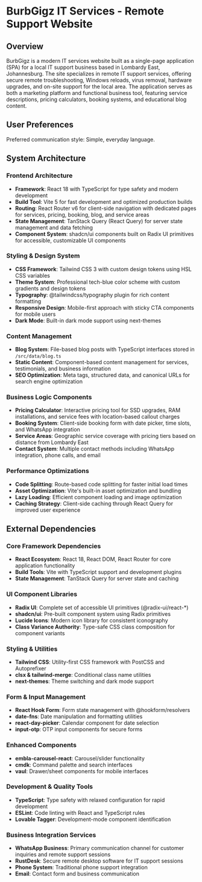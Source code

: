 # BurbGigz IT Services - Remote Support Website

## Overview

BurbGigz is a modern IT services website built as a single-page application (SPA) for a local IT support business based in Lombardy East, Johannesburg. The site specializes in remote IT support services, offering secure remote troubleshooting, Windows reloads, virus removal, hardware upgrades, and on-site support for the local area. The application serves as both a marketing platform and functional business tool, featuring service descriptions, pricing calculators, booking systems, and educational blog content.

## User Preferences

Preferred communication style: Simple, everyday language.

## System Architecture

### Frontend Architecture
- **Framework**: React 18 with TypeScript for type safety and modern development
- **Build Tool**: Vite 5 for fast development and optimized production builds
- **Routing**: React Router v6 for client-side navigation with dedicated pages for services, pricing, booking, blog, and service areas
- **State Management**: TanStack Query (React Query) for server state management and data fetching
- **Component System**: shadcn/ui components built on Radix UI primitives for accessible, customizable UI components

### Styling & Design System
- **CSS Framework**: Tailwind CSS 3 with custom design tokens using HSL CSS variables
- **Theme System**: Professional tech-blue color scheme with custom gradients and design tokens
- **Typography**: @tailwindcss/typography plugin for rich content formatting
- **Responsive Design**: Mobile-first approach with sticky CTA components for mobile users
- **Dark Mode**: Built-in dark mode support using next-themes

### Content Management
- **Blog System**: File-based blog posts with TypeScript interfaces stored in `/src/data/blog.ts`
- **Static Content**: Component-based content management for services, testimonials, and business information
- **SEO Optimization**: Meta tags, structured data, and canonical URLs for search engine optimization

### Business Logic Components
- **Pricing Calculator**: Interactive pricing tool for SSD upgrades, RAM installations, and service fees with location-based callout charges
- **Booking System**: Client-side booking form with date picker, time slots, and WhatsApp integration
- **Service Areas**: Geographic service coverage with pricing tiers based on distance from Lombardy East
- **Contact System**: Multiple contact methods including WhatsApp integration, phone calls, and email

### Performance Optimizations
- **Code Splitting**: Route-based code splitting for faster initial load times
- **Asset Optimization**: Vite's built-in asset optimization and bundling
- **Lazy Loading**: Efficient component loading and image optimization
- **Caching Strategy**: Client-side caching through React Query for improved user experience

## External Dependencies

### Core Framework Dependencies
- **React Ecosystem**: React 18, React DOM, React Router for core application functionality
- **Build Tools**: Vite with TypeScript support and development plugins
- **State Management**: TanStack Query for server state and caching

### UI Component Libraries
- **Radix UI**: Complete set of accessible UI primitives (@radix-ui/react-*)
- **shadcn/ui**: Pre-built component system using Radix primitives
- **Lucide Icons**: Modern icon library for consistent iconography
- **Class Variance Authority**: Type-safe CSS class composition for component variants

### Styling & Utilities
- **Tailwind CSS**: Utility-first CSS framework with PostCSS and Autoprefixer
- **clsx & tailwind-merge**: Conditional class name utilities
- **next-themes**: Theme switching and dark mode support

### Form & Input Management
- **React Hook Form**: Form state management with @hookform/resolvers
- **date-fns**: Date manipulation and formatting utilities
- **react-day-picker**: Calendar component for date selection
- **input-otp**: OTP input components for secure forms

### Enhanced Components
- **embla-carousel-react**: Carousel/slider functionality
- **cmdk**: Command palette and search interfaces
- **vaul**: Drawer/sheet components for mobile interfaces

### Development & Quality Tools
- **TypeScript**: Type safety with relaxed configuration for rapid development
- **ESLint**: Code linting with React and TypeScript rules
- **Lovable Tagger**: Development-mode component identification

### Business Integration Services
- **WhatsApp Business**: Primary communication channel for customer inquiries and remote support sessions
- **RustDesk**: Secure remote desktop software for IT support sessions
- **Phone System**: Traditional phone support integration
- **Email**: Contact form and business communication